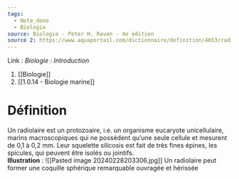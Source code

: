 ```yaml
---
tags:
  - Note_done
  - Biologie
source: Biologie - Peter H. Raven - 4e édition
source 2: https://www.aquaportail.com/dictionnaire/definition/4653/radiolaire
---
```


Link :
_Biologie : Introduction_
1. [[Biologie]]
2. [[1.0.14 - Biologie marine]]

# Définition
Un radiolaire est un protozoaire, i.e. un organisme eucaryote unicellulaire, marins macroscopiques qui ne possèdent qu’une seule cellule et mesurent de 0,1 à 0,2 mm. Leur squelette silicosis est fait de très fines épines, les spicules, qui peuvent être isolés ou jointifs. 
\
**Illustration** : ![[Pasted image 20240228203306.jpg]]
Un radiolaire peut former une coquille sphérique remarquable ouvragée et hérissée 